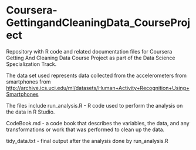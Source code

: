 # Coursera-GettingandCleaningData_CourseProject
Repository with R code and related documentation files for Coursera Getting And Cleaning Data Course Project as part of the Data Science Specialization Track.

The data set used represents data collected from the accelerometers from smartphones from http://archive.ics.uci.edu/ml/datasets/Human+Activity+Recognition+Using+Smartphones 

The files include
run_analysis.R - R code used to perform the analysis on the data in R Studio.

CodeBook.md - a code book that describes the variables, the data, and any transformations or work that was performed to clean up the data.

tidy_data.txt - final output after the analysis done by run_analysis.R
